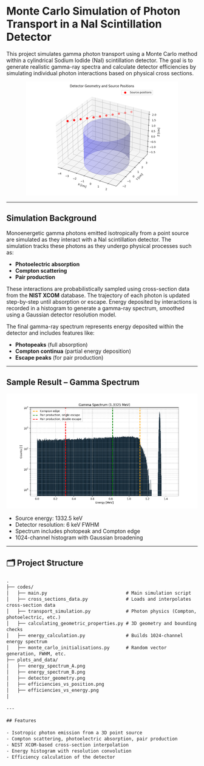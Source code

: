 # Monte Carlo Simulation of Photon Transport in a NaI Scintillation Detector

This project simulates gamma photon transport using a Monte Carlo method within a cylindrical Sodium Iodide (NaI) scintillation detector. The goal is to generate realistic gamma-ray spectra and calculate detector efficiencies by simulating individual photon interactions based on physical cross sections.

<p align="center">
  <img src="plots_and_data/detector_geometry.png" alt="Detector Geometry" width="400"/>
</p>

---

## Simulation Background

Monoenergetic gamma photons emitted isotropically from a point source are simulated as they interact with a NaI scintillation detector. The simulation tracks these photons as they undergo physical processes such as:

- **Photoelectric absorption**  
- **Compton scattering**  
- **Pair production**

These interactions are probabilistically sampled using cross-section data from the **NIST XCOM** database. The trajectory of each photon is updated step-by-step until absorption or escape. Energy deposited by interactions is recorded in a histogram to generate a gamma-ray spectrum, smoothed using a Gaussian detector resolution model.

The final gamma-ray spectrum represents energy deposited within the detector and includes features like:

- **Photopeaks** (full absorption)  
- **Compton continua** (partial energy deposition)  
- **Escape peaks** (for pair production)

---

## Sample Result – Gamma Spectrum

<p align="center">
  <img src="plots_and_data/energy_spectrum_B.png" alt="Gamma Spectrum" width="600"/>
</p>

- Source energy: 1332.5 keV  
- Detector resolution: 6 keV FWHM  
- Spectrum includes photopeak and Compton edge  
- 1024-channel histogram with Gaussian broadening

---

## 🗂 Project Structure

```
.
├── codes/
│   ├── main.py                             # Main simulation script
│   ├── cross_sections_data.py              # Loads and interpolates cross-section data
│   ├── transport_simulation.py             # Photon physics (Compton, photoelectric, etc.)
│   ├── calculating_geometric_properties.py # 3D geometry and bounding checks
│   ├── energy_calculation.py               # Builds 1024-channel energy spectrum
│   ├── monte_carlo_initialisations.py      # Random vector generation, FWHM, etc.
├── plots_and_data/
│   ├── energy_spectrum_A.png
│   ├── energy_spectrum_B.png
│   ├── detector_geometry.png
│   ├── efficiencies_vs_position.png
│   ├── efficiencies_vs_energy.png
│

---

## Features

- Isotropic photon emission from a 3D point source  
- Compton scattering, photoelectric absorption, pair production  
- NIST XCOM-based cross-section interpolation  
- Energy histogram with resolution convolution  
- Efficiency calculation of the detector
